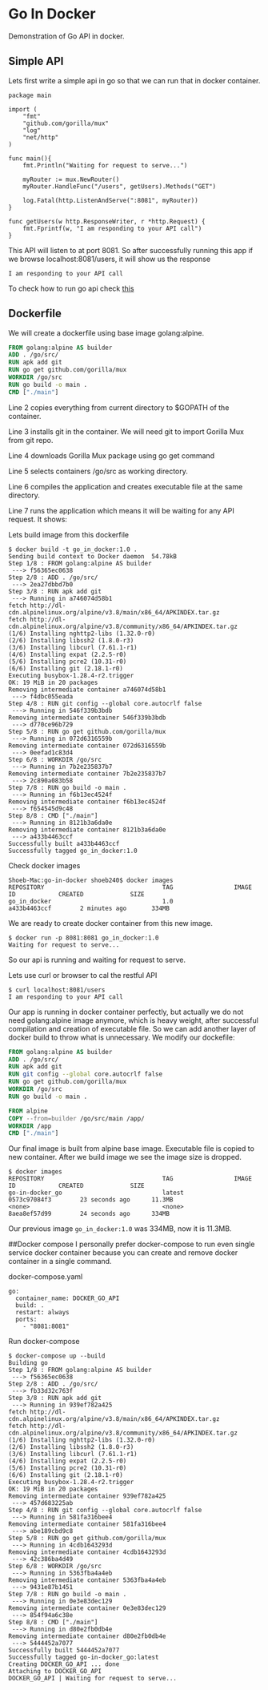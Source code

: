 # Go In Docker
Demonstration of Go API in docker.

## Simple API
Lets first write a simple api in go so that we can run that in docker container.
```cgo
package main

import (
    "fmt"
    "github.com/gorilla/mux"
    "log"
    "net/http"
)

func main(){
    fmt.Println("Waiting for request to serve...")

    myRouter := mux.NewRouter()
    myRouter.HandleFunc("/users", getUsers).Methods("GET")

    log.Fatal(http.ListenAndServe(":8081", myRouter))
}

func getUsers(w http.ResponseWriter, r *http.Request) {
    fmt.Fprintf(w, "I am responding to your API call")
}

```


This API will listen to at port 8081. So after successfully running this app if we browse localhost:8081/users, it will show us the response
```cgo
I am responding to your API call
```

To check how to run go api check [this](https://github.com/shoeb240/first-go-api)

## Dockerfile
We will create a dockerfile using base image golang:alpine. 

```dockerfile
FROM golang:alpine AS builder
ADD . /go/src/
RUN apk add git
RUN go get github.com/gorilla/mux
WORKDIR /go/src
RUN go build -o main .
CMD ["./main"]
```

Line 2 copies everything from current directory to $GOPATH of the container.

Line 3 installs git in the container. We will need git to import Gorilla Mux from git repo.

Line 4 downloads Gorilla Mux package using go get command

Line 5 selects containers /go/src as working directory.

Line 6 compiles the application and creates executable file at the same directory.

Line 7 runs the application which means it will be waiting for any API request. It shows:


Lets build image from this dockerfile
```text
$ docker build -t go_in_docker:1.0 .
Sending build context to Docker daemon  54.78kB
Step 1/8 : FROM golang:alpine AS builder
 ---> f56365ec0638
Step 2/8 : ADD . /go/src/
 ---> 2ea27dbbd7b0
Step 3/8 : RUN apk add git
 ---> Running in a746074d58b1
fetch http://dl-cdn.alpinelinux.org/alpine/v3.8/main/x86_64/APKINDEX.tar.gz
fetch http://dl-cdn.alpinelinux.org/alpine/v3.8/community/x86_64/APKINDEX.tar.gz
(1/6) Installing nghttp2-libs (1.32.0-r0)
(2/6) Installing libssh2 (1.8.0-r3)
(3/6) Installing libcurl (7.61.1-r1)
(4/6) Installing expat (2.2.5-r0)
(5/6) Installing pcre2 (10.31-r0)
(6/6) Installing git (2.18.1-r0)
Executing busybox-1.28.4-r2.trigger
OK: 19 MiB in 20 packages
Removing intermediate container a746074d58b1
 ---> f4dbc055eada
Step 4/8 : RUN git config --global core.autocrlf false
 ---> Running in 546f339b3bdb
Removing intermediate container 546f339b3bdb
 ---> d770ce96b729
Step 5/8 : RUN go get github.com/gorilla/mux
 ---> Running in 072d6316559b
Removing intermediate container 072d6316559b
 ---> 0eefad1c83d4
Step 6/8 : WORKDIR /go/src
 ---> Running in 7b2e235837b7
Removing intermediate container 7b2e235837b7
 ---> 2c890a083b58
Step 7/8 : RUN go build -o main .
 ---> Running in f6b13ec4524f
Removing intermediate container f6b13ec4524f
 ---> f654545d9c48
Step 8/8 : CMD ["./main"]
 ---> Running in 8121b3a6da0e
Removing intermediate container 8121b3a6da0e
 ---> a433b4463ccf
Successfully built a433b4463ccf
Successfully tagged go_in_docker:1.0
```

Check docker images
```text
Shoeb-Mac:go-in-docker shoeb240$ docker images
REPOSITORY                                 TAG                 IMAGE ID            CREATED             SIZE
go_in_docker                               1.0                 a433b4463ccf        2 minutes ago       334MB
```

We are ready to create docker container from this new image. 
```text
$ docker run -p 8081:8081 go_in_docker:1.0
Waiting for request to serve...
```

So our api is running and waiting for request to serve.

Lets use curl or browser to cal the restful API
```text
$ curl localhost:8081/users
I am responding to your API call
```

Our app is running in docker container perfectly, but actually we do not need golang:alpine image anymore, which is heavy weight, after successful compilation and creation of executable file. So we can add another layer of docker build to throw what is unnecessary. We modify our dockefile:
```dockerfile
FROM golang:alpine AS builder
ADD . /go/src/
RUN apk add git
RUN git config --global core.autocrlf false
RUN go get github.com/gorilla/mux
WORKDIR /go/src
RUN go build -o main .

FROM alpine
COPY --from=builder /go/src/main /app/
WORKDIR /app
CMD ["./main"]
```

Our final image is built from alpine base image. Executable file is copied to new container. After we build image we see the image size is dropped.

```text
$ docker images
REPOSITORY                                 TAG                 IMAGE ID            CREATED             SIZE
go-in-docker_go                            latest              0573c97084f3        23 seconds ago      11.3MB
<none>                                     <none>              8aea8ef57d99        24 seconds ago      334MB
```

Our previous image `go_in_docker:1.0` was 334MB, now it is 11.3MB.

##Docker compose
I personally prefer docker-compose to run even single service docker container because you can create and remove docker container in a single command.

docker-compose.yaml
```text
go:
  container_name: DOCKER_GO_API
  build: .
  restart: always
  ports:
    - "8081:8081"
``` 

Run docker-compose
```text
$ docker-compose up --build
Building go
Step 1/8 : FROM golang:alpine AS builder
 ---> f56365ec0638
Step 2/8 : ADD . /go/src/
 ---> fb33d32c763f
Step 3/8 : RUN apk add git
 ---> Running in 939ef782a425
fetch http://dl-cdn.alpinelinux.org/alpine/v3.8/main/x86_64/APKINDEX.tar.gz
fetch http://dl-cdn.alpinelinux.org/alpine/v3.8/community/x86_64/APKINDEX.tar.gz
(1/6) Installing nghttp2-libs (1.32.0-r0)
(2/6) Installing libssh2 (1.8.0-r3)
(3/6) Installing libcurl (7.61.1-r1)
(4/6) Installing expat (2.2.5-r0)
(5/6) Installing pcre2 (10.31-r0)
(6/6) Installing git (2.18.1-r0)
Executing busybox-1.28.4-r2.trigger
OK: 19 MiB in 20 packages
Removing intermediate container 939ef782a425
 ---> 457d683225ab
Step 4/8 : RUN git config --global core.autocrlf false
 ---> Running in 581fa316bee4
Removing intermediate container 581fa316bee4
 ---> abe189cbd9c8
Step 5/8 : RUN go get github.com/gorilla/mux
 ---> Running in 4cdb1643293d
Removing intermediate container 4cdb1643293d
 ---> 42c386ba4d49
Step 6/8 : WORKDIR /go/src
 ---> Running in 5363fba4a4eb
Removing intermediate container 5363fba4a4eb
 ---> 9431e87b1451
Step 7/8 : RUN go build -o main .
 ---> Running in 0e3e83dec129
Removing intermediate container 0e3e83dec129
 ---> 854f94a6c38e
Step 8/8 : CMD ["./main"]
 ---> Running in d80e2fb0db4e
Removing intermediate container d80e2fb0db4e
 ---> 5444452a7077
Successfully built 5444452a7077
Successfully tagged go-in-docker_go:latest
Creating DOCKER_GO_API ... done
Attaching to DOCKER_GO_API
DOCKER_GO_API | Waiting for request to serve...
```
